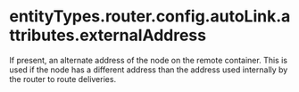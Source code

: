# entityTypes.router.config.autoLink.attributes.externalAddress

If present, an alternate address of the node on the remote container.  This is used if the node has a different address than the address used internally by the router to route deliveries.

